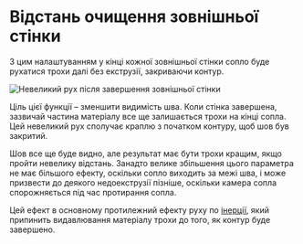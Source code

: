 Відстань очищення зовнішньої стінки
====

З цим налаштуванням у кінці кожної зовнішньої стінки сопло буде рухатися трохи далі без екструзії, закриваючи контур.

![Невеликий рух після завершення зовнішньої стінки](../images/wall_0_wipe_dist.png)

Ціль цієї функції – зменшити видимість шва. Коли стінка завершена, зазвичай частина матеріалу все ще залишається трохи на кінці сопла. Цей невеликий рух сполучає краплю з початком контуру, щоб шов був закритий.

Шов все ще буде видно, але результат має бути трохи кращим, якщо пройти невелику відстань. Занадто велике збільшення цього параметра не має більшого ефекту, оскільки сопло виходить за межі шва, і може призвести до деякого недоекструзії пізніше, оскільки камера сопла спорожняється під час протирання сопла.

Цей ефект в основному протилежний ефекту руху по [інерції](../experimental/coasting_enable.md), який припинить видавлювання матеріалу трохи до того, як контур буде завершено.

